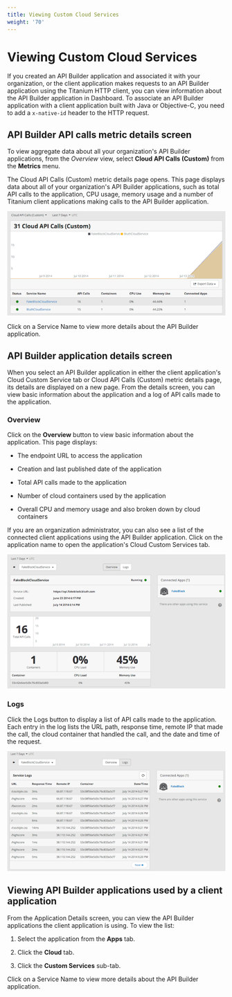 ```yaml
---
title: Viewing Custom Cloud Services
weight: '70'
---
```


# Viewing Custom Cloud Services

If you created an API Builder application and associated it with your organization, or the client application makes requests to an API Builder application using the Titanium HTTP client, you can view information about the API Builder application in Dashboard. To associate an API Builder application with a client application built with Java or Objective-C, you need to add a `x-native-id` header to the HTTP request.

## API Builder API calls metric details screen

To view aggregate data about all your organization's API Builder applications, from the _Overview_ view, select **Cloud API Calls (Custom)** from the **Metrics** menu.

The Cloud API Calls (Custom) metric details page opens. This page displays data about all of your organization's API Builder applications, such as total API calls to the application, CPU usage, memory usage and a number of Titanium client applications making calls to the API Builder application.

![NodeACSAPICall](./NodeACSAPICall.png)

Click on a Service Name to view more details about the API Builder application.

## API Builder application details screen

When you select an API Builder application in either the client application's Cloud Custom Service tab or Cloud API Calls (Custom) metric details page, its details are displayed on a new page. From the details screen, you can view basic information about the application and a log of API calls made to the application.

### Overview

Click on the **Overview** button to view basic information about the application. This page displays:

* The endpoint URL to access the application

* Creation and last published date of the application

* Total API calls made to the application

* Number of cloud containers used by the application

* Overall CPU and memory usage and also broken down by cloud containers

If you are an organization administrator, you can also see a list of the connected client applications using the API Builder application. Click on the application name to open the application's Cloud Custom Services tab.

![NodeACSOverviewTab](./NodeACSOverviewTab.png)

### Logs

Click the Logs button to display a list of API calls made to the application. Each entry in the log lists the URL path, response time, remote IP that made the call, the cloud container that handled the call, and the date and time of the request.

![NodeACSLogsTab](./NodeACSLogsTab.png)

## Viewing API Builder applications used by a client application

From the Application Details screen, you can view the API Builder applications the client application is using. To view the list:

1. Select the application from the **Apps** tab.

2. Click the **Cloud** tab.

3. Click the **Custom Services** sub-tab.

Click on a Service Name to view more details about the API Builder application.
